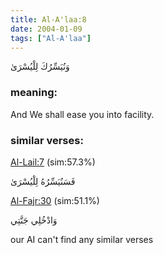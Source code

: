 ```yaml
---
title: Al-A'laa:8
date: 2004-01-09
tags: ["Al-A'laa"]
---
```

وَنُيَسِّرُكَ لِلْيُسْرَىٰ
### meaning: 
And We shall ease you into facility.
### similar verses: 

[Al-Lail:7](/92/7) (sim:57.3%)

فَسَنُيَسِّرُهُ لِلْيُسْرَىٰ

[Al-Fajr:30](/89/30) (sim:51.1%)

وَادْخُلِي جَنَّتِي

our AI can't find any similar verses


